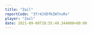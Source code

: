 ```yaml
---
title: "Zail"
reportCode: "3Tr4JVDfKZW7nvRx"
player: "Zail"
date: 2021-09-08T18:55:49.344000+00:00
---
```

